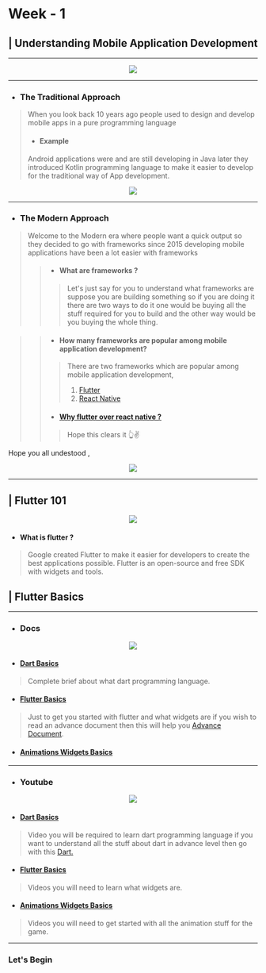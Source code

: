 # Week - 1

## | Understanding Mobile Application Development 
---

<p align="center">
  <img src = "https://media.giphy.com/media/13RH0eYA9vEAso/source.gif">
 </p>

---

* ###  The Traditional Approach 

> When you look back 10 years ago people used to design and develop mobile apps in a pure programming language 
> * #### Example 
> Android applications were and are still developing in Java later they introduced Kotlin programming language to make it easier to develop for the traditional way of App development. 


<p align="center">
  <img src = "https://media.giphy.com/media/kftafApR3TYcg/source.gif">
 </p>


---
* ###  The Modern Approach 
> Welcome to the Modern era where people want a quick output so they decided to go with frameworks since 2015 developing mobile applications have been a lot easier with frameworks 
>> * #### What are frameworks ?
>>>  Let's just say for you to understand what frameworks are suppose you are building something so if you are doing it there are two ways to do it one would be buying all the stuff required for you to build and the other way would be you buying the whole thing. 
    
>> * #### How many frameworks are popular among mobile application development?
>>> There are two frameworks which are popular among mobile application development,   
>>> 1. [Flutter](https://flutter.dev "Flutter quick look")
>>> 2. [React Native](https://reactnative.dev "React Native quick look")
>> * ####  [Why flutter over react native ?](https://www.zibtek.com/blog/advantages-of-flutter-over-react-native/ "Flutter advantage over react native")
>>> Hope this clears it 👆✌ 


Hope you all undestood , 

<p align="center">
  <img src = "https://media.giphy.com/media/4070jBBP3quE2qf3S2/source.gif">
 </p>

---

## | Flutter 101 

<p align="center">
  <img src = "https://media.giphy.com/media/kYwlqpDOT3A0o/source.gif">
 </p>


* #### What is flutter ? 
> Google created Flutter to make it easier for developers to create the best applications possible. Flutter is an open-source and free SDK with widgets and tools. 





## | Flutter Basics 

---
* ###  Docs 

<p align="center">
  <img src = "https://media.giphy.com/media/WoWm8YzFQJg5i/giphy.gif">
 </p>

* #### [Dart Basics](https://dart.dev/guides/language/specifications/DartLangSpec-v2.2.pdf "Dart PDF")
> Complete brief about what dart programming language.
* #### [Flutter Basics](shymanthlink) 
> Just to get you started with flutter and what widgets are if you wish to read an advance document then this will help you [Advance Document](https://flutter.dev/docs/development/ui/widgets-intro "Flutter Advance ").
* #### [Animations Widgets Basics](https://flutter.dev/docs/development/ui/widgets/animation "Animation Wigets")
> 
---
* ###  Youtube 

<p align="center">
  <img src = "https://media.giphy.com/media/Za7ZWOU0su5BC/source.gif">
 </p>

* #### [Dart Basics](https://www.youtube.com/watch?v=0CTj3x6jgeY "Learning Dart in 30 mins") 
> Video you will be required to learn dart programming language if you want to understand all the stuff about dart in advance level then go with this [Dart.](https://www.youtube.com/watch?v=Ej_Pcr4uC2Q "Youtube video for dart advance ")


* #### [Flutter Basics](https://www.youtube.com/watch?v=1ukSR1GRtMU&list=PL4cUxeGkcC9jLYyp2Aoh6hcWuxFDX6PBJ "Youtube videos for flutter basics") 
>Videos you will need to learn what widgets are.
* #### [Animations Widgets Basics](https://www.youtube.com/watch?v=OtrWXLfGtqE&list=PL4cUxeGkcC9gP1qg8yj-Jokef29VRCLt1 "Youtube videos for animation in flutter")
> Videos you will need to get started with all the animation stuff for the game. 





---
### Let's Begin 


<p align="center">
  <img src = "https://
